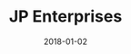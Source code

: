 ---
layout: site
title: "JP Enterprises"
date: 2018-01-02
categories: [community]
version: 4.3.1
major: 4
minor: 3
patch: 1
slug: jp-enterprises
link: https://www.jpenterprises.com/
permalink: /sites/:slug
---